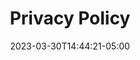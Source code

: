 ---
title: Privacy Policy
date: 2023-03-30T14:44:21-05:00
slug: privacy-policy
draft: true
created: 2023-05-07T13:48:23-05:00
updated: 2023-05-07T13:48:23-05:00
---